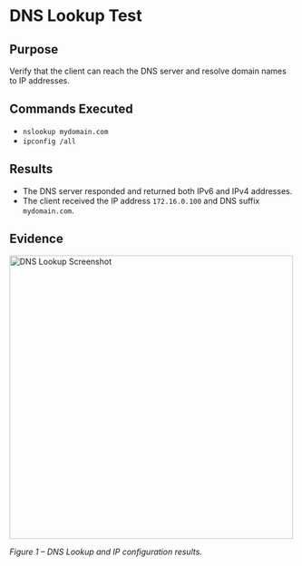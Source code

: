 # DNS Lookup Test

## Purpose
Verify that the client can reach the DNS server and resolve domain names to IP addresses.

## Commands Executed
- `nslookup mydomain.com`
- `ipconfig /all`

## Results
- The DNS server responded and returned both IPv6 and IPv4 addresses.  
- The client received the IP address `172.16.0.100` and DNS suffix `mydomain.com`.

## Evidence
<p align="left">
  <img width="500" alt="DNS Lookup Screenshot" src="https://github.com/user-attachments/assets/6e438b2e-26fa-4e4b-88fc-abab4ae7ef20" />
</p>

*Figure 1 – DNS Lookup and IP configuration results.*
